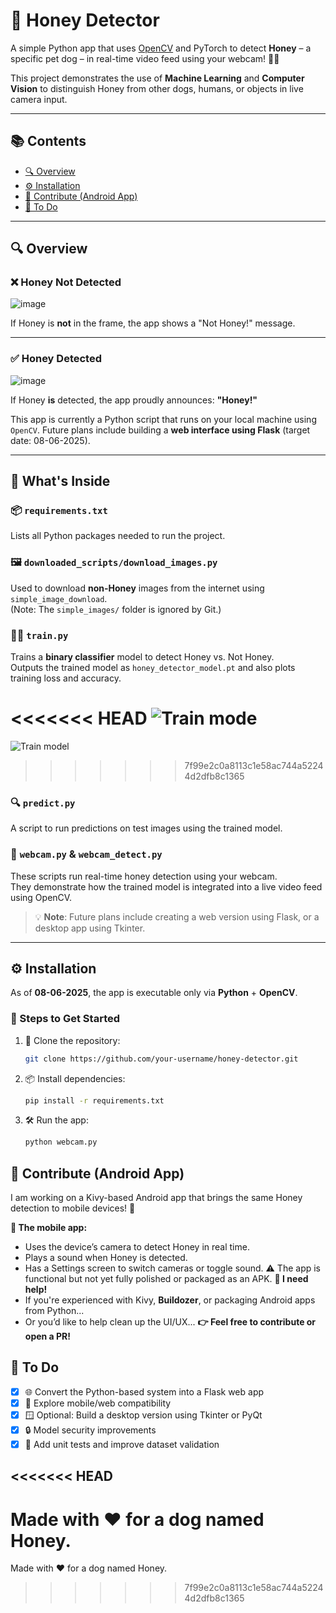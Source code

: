 # 🐶 Honey Detector

A simple Python app that uses [OpenCV](https://opencv.org) and PyTorch to detect **Honey** – a specific pet dog – in real-time video feed using your webcam! 🎥🐾

This project demonstrates the use of **Machine Learning** and **Computer Vision** to distinguish Honey from other dogs, humans, or objects in live camera input.

---

## 📚 Contents
- [🔍 Overview](#-overview)
- [⚙️ Installation](#-installation)
- [📱 Contribute (Android App)](#-contribute-android-app)
- [🚧 To Do](#-to-do)

---

## 🔍 Overview

### ❌ Honey Not Detected
![image](nothoney.png)

If Honey is **not** in the frame, the app shows a "Not Honey!" message.

---

### ✅ Honey Detected
![image](honey.png)

If Honey **is** detected, the app proudly announces: **"Honey!"**

This app is currently a Python script that runs on your local machine using `OpenCV`. Future plans include building a **web interface using Flask** (target date: 08-06-2025).

---

## 🧠 What's Inside

### 📦 `requirements.txt`
Lists all Python packages needed to run the project.

### 🖼️ `downloaded_scripts/download_images.py`
Used to download **non-Honey** images from the internet using `simple_image_download`.  
(Note: The `simple_images/` folder is ignored by Git.)

### 🏋️‍♂️ `train.py`
Trains a **binary classifier** model to detect Honey vs. Not Honey.  
Outputs the trained model as `honey_detector_model.pt` and also plots training loss and accuracy.

<<<<<<< HEAD
![Train mode](matplot.png)
=======
![Train model](matplot.png)
>>>>>>> 7f99e2c0a8113c1e58ac744a52244d2dfb8c1365

### 🔍 `predict.py`
A script to run predictions on test images using the trained model.

### 🎥 `webcam.py` & `webcam_detect.py`
These scripts run real-time honey detection using your webcam.  
They demonstrate how the trained model is integrated into a live video feed using OpenCV.

> 💡 **Note**: Future plans include creating a web version using Flask, or a desktop app using Tkinter.

---

## ⚙️ Installation

As of **08-06-2025**, the app is executable only via **Python** + **OpenCV**.

### 🔧 Steps to Get Started
1. 🧬 Clone the repository:
   ```bash
   git clone https://github.com/your-username/honey-detector.git

2. 📦 Install dependencies:
   ```bash
   pip install -r requirements.txt
   ```
3. 🛠️ Run the app:
   ```bash
   python webcam.py
   ```


## 📱 Contribute (Android App)
I am working on a Kivy-based Android app that brings the same Honey detection to mobile devices! 📲

**🎯 The mobile app:**
* Uses the device’s camera to detect Honey in real time.
* Plays a sound when Honey is detected.
* Has a Settings screen to switch cameras or toggle sound.
⚠️ The app is functional but not yet fully polished or packaged as an APK.
**🤝 I need help!**
* If you're experienced with Kivy, **Buildozer**, or packaging Android apps from Python...
* Or you’d like to help clean up the UI/UX...
**👉 Feel free to contribute or open a PR!**

## 🚧 To Do
* [x] 🌐 Convert the Python-based system into a Flask web app
* [x] 📱 Explore mobile/web compatibility
* [x] 🪟 Optional: Build a desktop version using Tkinter or PyQt
* [x] 🔒 Model security improvements
* [x] 🧪 Add unit tests and improve dataset validation

<<<<<<< HEAD
---

Made with ❤️ for a dog named Honey.
=======
Made with ❤️ for a dog named Honey.
>>>>>>> 7f99e2c0a8113c1e58ac744a52244d2dfb8c1365
